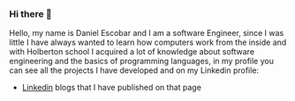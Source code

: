### Hi there 👋

Hello, my name is Daniel Escobar and I am a software Engineer, since I was little I have always wanted to learn how computers work from the inside and with Holberton school I acquired a lot of knowledge about software engineering and the basics of programming languages, in my profile you can see all the projects I have developed and on my Linkedin profile:
* <a href="https://www.linkedin.com/in/daniel-felipe-escobar-chavez-7823881b6/">Linkedin</a>
blogs that I have published on that page
